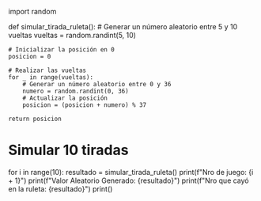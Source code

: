 import random

def simular_tirada_ruleta():
    # Generar un número aleatorio entre 5 y 10 vueltas
    vueltas = random.randint(5, 10)
    
    # Inicializar la posición en 0
    posicion = 0
    
    # Realizar las vueltas
    for _ in range(vueltas):
        # Generar un número aleatorio entre 0 y 36
        numero = random.randint(0, 36)
        # Actualizar la posición
        posicion = (posicion + numero) % 37
    
    return posicion

# Simular 10 tiradas
for i in range(10):
    resultado = simular_tirada_ruleta()
    print(f"Nro de juego: {i + 1}")
    print(f"Valor Aleatorio Generado: {resultado}")
    print(f"Nro que cayó en la ruleta: {resultado}")
    print()
